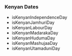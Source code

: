 ### Kenyan Dates

- isKenyanIndependenceDay
- isKenyanJamhuriDay
- isKenyanLabourDay
- isKenyanMadarakaDay
- isKenyanHudumaDay
- isKenyanMashujaaDay
- isKenyanUtamaduniDay
